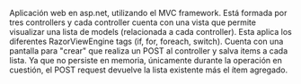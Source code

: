 Aplicación web en asp.net, utilizando el MVC framework. Está formada por tres controllers y cada controller cuenta con una vista que permite visualizar una lista de models (relacionada a cada controller).
Esta aplica los diferentes RazorViewEngine tags (if, for, foreach, switch). 
Cuenta con una pantalla para "crear" que realiza un POST al controller y salva items a cada lista. 
Ya que no persiste en memoria, únicamente durante la operación en cuestión, el POST request devuelve la lista existente más el ítem agregado.
